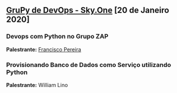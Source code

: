 ## [GruPy de DevOps - Sky.One][0] [20 de Janeiro 2020]

### Devops com Python no Grupo ZAP

**Palestrante:** [Francisco Pereira][1]

### Provisionando Banco de Dados como Serviço utilizando Python

**Palestrante:** William Lino


[0]: https://www.meetup.com/pt-BR/Grupy-SP/events/267066954/
[1]: https://github.com/shikow
